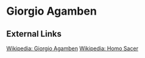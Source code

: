 # Giorgio Agamben
## External Links
[Wikipedia: Giorgio Agamben](https://en.wikipedia.org/wiki/Giorgio-Agamben)
[Wikipedia: Homo Sacer](https://en.wikipedia.org/wiki/Homo-sacer)